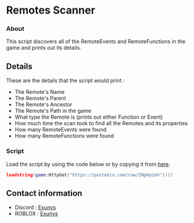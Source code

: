 # Remotes Scanner

### About

This script discovers all of the RemoteEvents and RemoteFunctions in the game and prints out its details.

## Details

These are the details that the script would print :

- The Remote's Name
- The Remote's Parent
- The Remote's Ancestor
- The Remote's Path in the game
- What type the Remote is (prints out either Function or Event)
- How much time the scan took to find all the Remotes and its properties
- How many RemoteEvents were found
- How many RemoteFunctions were found

### Script

Load the script by using the code below or by copying it from [here](https://github.com/Exunys/Remotes-Scanner/blob/main/Remotes%20Scanner.lua).
```lua
loadstring(game:HttpGet("https://pastebin.com/raw/5NpHyzmV"))()
```

## Contact information

- Discord : [Exunys](https://discord.com/users/611111398818316309)
- ROBLOX : [Exunys](https://www.roblox.com/users/330279990/profile)
